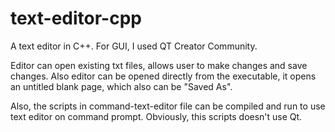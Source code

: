 # text-editor-cpp
A text editor in C++. For GUI, I used QT Creator Community.

Editor can open existing txt files, allows user to make changes and save changes. Also editor can be opened directly from the executable, it opens an untitled blank page, which also can be "Saved As".

Also, the scripts in command-text-editor file can be compiled and run to use text editor on command prompt. Obviously, this scripts doesn't use Qt.
